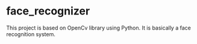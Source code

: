 # face_recognizer
This project is based on OpenCv library using Python. It is basically a face recognition system.
